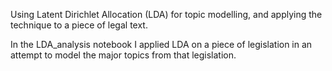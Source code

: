 Using Latent Dirichlet Allocation (LDA) for topic modelling, and applying the technique to a piece of legal text.

In the LDA_analysis notebook I applied LDA on a piece of legislation in an attempt to model the major topics from
that legislation. 

